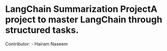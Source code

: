 # LangChain Summarization ProjectA project to master LangChain through structured tasks. 
Contributor: - Hairam Naseem


